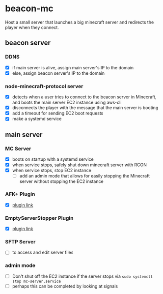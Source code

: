 # beacon-mc
Host a small server that launches a big minecraft server and redirects the player when they connect.


## beacon server
### DDNS
- [X] if main server is alive, assign main server's IP to the domain
- [X] else, assign beacon server's IP to the domain

### node-minecraft-protocol server
- [x] detects when a user tries to connect to the beacon server in Minecraft, and boots the main server EC2 instance using aws-cli
- [x] disconnects the player with the message that the main server is booting
- [x] add a timeout for sending EC2 boot requests
- [x] make a systemd service

## main server
### MC Server
- [x] boots on startup with a systemd service
- [x] when service stops, safely shut down minecraft server with RCON
- [x] when service stops, stop EC2 instance
  - [ ] add an admin mode that allows for easily stopping the Minecraft server without stopping the EC2 instance

### AFK+ Plugin
- [x] [plugin link][AFK+]

### EmptyServerStopper Plugin
- [x] [plugin link][EmptyServerStopper]


### SFTP Server
- [ ] to access and edit server files

### admin mode
- [ ] Don't shut off the EC2 instance if the server stops via `sudo systemctl stop mc-server.service`
- [ ] perhaps this can be completed by looking at signals

[AFK+]: https://www.spigotmc.org/resources/afk.35065/
[EmptyServerStopper]: https://www.spigotmc.org/resources/emptyserverstopper.19409/